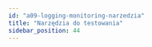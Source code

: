 ```yaml
---
id: "a09-logging-monitoring-narzedzia"
title: "Narzędzia do testowania"
sidebar_position: 44
---
```

